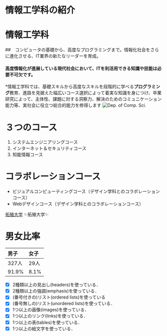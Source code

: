 # 情報工学科の紹介
<!-- Markdown記法を使って学科の紹介ページを作る -->
# 情報工学科
##　コンピュータの基礎から、高度なプログラミングまで。情報化社会をさらに進化させる、IT業界の新たなリーダーを育成。
#### 高度情報化が進展している現代社会において、ITを利活用できる知識や技能は必要不可欠です。
*情報工学科では、基礎スキルから高度なスキルを段階的に学べる**プログラミング**教育、進路を見据えた幅広いコース選択によって着実な知識を身につけ、卒業研究によって、主体性、課題に対する洞察力、解決のためのコミュニケーション能力等、実社会に役立つ総合的能力を修得します
![Dep. of Comp. Sci.](https://feng.takushoku-u.ac.jp/albums/abm00004330.jpg "情報工学科")
# ３つのコース
1. システムエンジニアリングコース
2. インターネット＆セキュリティコース
3. 知能情報コース
# コラボレーションコース
- ビジュアルコンピューティングコース（デザイン学科とのコラボレーションコース）
- Webデザインコース（デザイン学科とのコラボレーションコース）

[拓殖大学](http://www.takushoku-u.ac.jp "Takushoku University")
:sparkles:拓殖大学:sparkles:
# 男女比率
|男子|女子|
|:---|:---|
|327人|29人|
|91.9%|8.1%|


<!-- この部分より上に記述を追加して下のチェックボックスで確認する -->
- [x] 2種類以上の見出し(headers)を使っている．
- [x] 2種類以上の強調(emphasis)を使っている．
- [x] (番号付きの)リスト(ordered lists)を使っている
- [x] (番号無しの)リスト(unordered lists)を使っている．
- [x] 1つ以上の画像(images)を使っている．
- [x] 1つ以上のリンク(links)を使っている．
- [x] 1つ以上の表(tables)を使っている．
- [x] 1つ以上の絵文字を使っている．
